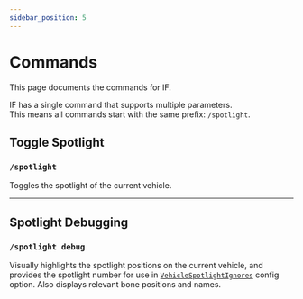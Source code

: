 ```yaml
---
sidebar_position: 5
---
```


# Commands

This page documents the commands for IF.

IF has a single command that supports multiple parameters.  
This means all commands start with the same prefix: `/spotlight`.

## Toggle Spotlight
### `/spotlight`

Toggles the spotlight of the current vehicle.

***

## Spotlight Debugging
### `/spotlight debug`

Visually highlights the spotlight positions on the current vehicle, and provides the spotlight number for use in [`VehicleSpotlightIgnores`](../config.md#spotlight-ignoring) config option. Also displays relevant bone positions and names.
